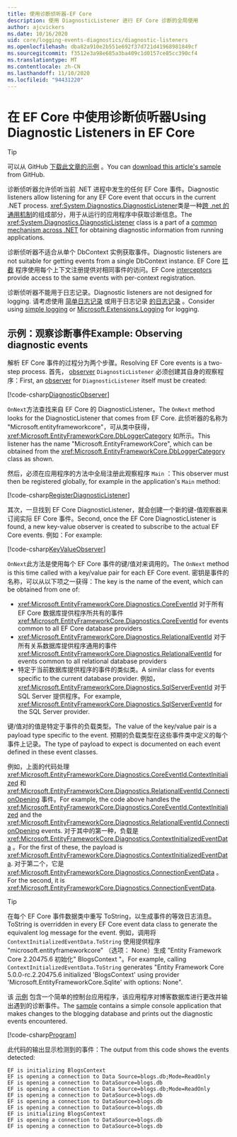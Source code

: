 ```yaml
---
title: 使用诊断侦听器-EF Core
description: 使用 DiagnosticListener 进行 EF Core 诊断的全局使用
author: ajcvickers
ms.date: 10/16/2020
uid: core/logging-events-diagnostics/diagnostic-listeners
ms.openlocfilehash: dba82a910e2b551e692f37d721d41968981849cf
ms.sourcegitcommit: f3512e3a98e685a3ba409c1d0157ce85cc390cf4
ms.translationtype: MT
ms.contentlocale: zh-CN
ms.lasthandoff: 11/10/2020
ms.locfileid: "94431220"
---
```

# <a name="using-diagnostic-listeners-in-ef-core"></a><span data-ttu-id="e066c-103">在 EF Core 中使用诊断侦听器</span><span class="sxs-lookup"><span data-stu-id="e066c-103">Using Diagnostic Listeners in EF Core</span></span>

> [!TIP]  
> <span data-ttu-id="e066c-104">可以从 GitHub [下载此文章的示例](https://github.com/dotnet/EntityFramework.Docs/tree/master/samples/core/Miscellaneous/DiagnosticListeners) 。</span><span class="sxs-lookup"><span data-stu-id="e066c-104">You can [download this article's sample](https://github.com/dotnet/EntityFramework.Docs/tree/master/samples/core/Miscellaneous/DiagnosticListeners) from GitHub.</span></span>

<span data-ttu-id="e066c-105">诊断侦听器允许侦听当前 .NET 进程中发生的任何 EF Core 事件。</span><span class="sxs-lookup"><span data-stu-id="e066c-105">Diagnostic listeners allow listening for any EF Core event that occurs in the current .NET process.</span></span> <span data-ttu-id="e066c-106"><xref:System.Diagnostics.DiagnosticListener>类是一种[跨 .net 的通用机制](https://github.com/dotnet/runtime/blob/master/src/libraries/System.Diagnostics.DiagnosticSource/src/DiagnosticSourceUsersGuide.md)的组成部分，用于从运行的应用程序中获取诊断信息。</span><span class="sxs-lookup"><span data-stu-id="e066c-106">The <xref:System.Diagnostics.DiagnosticListener> class is a part of a [common mechanism across .NET](https://github.com/dotnet/runtime/blob/master/src/libraries/System.Diagnostics.DiagnosticSource/src/DiagnosticSourceUsersGuide.md) for obtaining diagnostic information from running applications.</span></span>

<span data-ttu-id="e066c-107">诊断侦听器不适合从单个 DbContext 实例获取事件。</span><span class="sxs-lookup"><span data-stu-id="e066c-107">Diagnostic listeners are not suitable for getting events from a single DbContext instance.</span></span> <span data-ttu-id="e066c-108">EF Core [拦截](xref:core/logging-events-diagnostics/interceptors) 程序使用每个上下文注册提供对相同事件的访问。</span><span class="sxs-lookup"><span data-stu-id="e066c-108">EF Core [interceptors](xref:core/logging-events-diagnostics/interceptors) provide access to the same events with per-context registration.</span></span>

<span data-ttu-id="e066c-109">诊断侦听器不能用于日志记录。</span><span class="sxs-lookup"><span data-stu-id="e066c-109">Diagnostic listeners are not designed for logging.</span></span> <span data-ttu-id="e066c-110">请考虑使用 [简单日志记录](xref:core/logging-events-diagnostics/simple-logging) 或用于日志记录 [的日志记录](xref:core/logging-events-diagnostics/extensions-logging) 。</span><span class="sxs-lookup"><span data-stu-id="e066c-110">Consider using [simple logging](xref:core/logging-events-diagnostics/simple-logging) or [Microsoft.Extensions.Logging](xref:core/logging-events-diagnostics/extensions-logging) for logging.</span></span>

## <a name="example-observing-diagnostic-events"></a><span data-ttu-id="e066c-111">示例：观察诊断事件</span><span class="sxs-lookup"><span data-stu-id="e066c-111">Example: Observing diagnostic events</span></span>

<span data-ttu-id="e066c-112">解析 EF Core 事件的过程分为两个步骤。</span><span class="sxs-lookup"><span data-stu-id="e066c-112">Resolving EF Core events is a two-step process.</span></span> <span data-ttu-id="e066c-113">首先， [observer](/dotnet/standard/events/observer-design-pattern) `DiagnosticListener` 必须创建其自身的观察程序：</span><span class="sxs-lookup"><span data-stu-id="e066c-113">First, an [observer](/dotnet/standard/events/observer-design-pattern) for `DiagnosticListener` itself must be created:</span></span>

<!--
public class DiagnosticObserver : IObserver<DiagnosticListener>
{
    public void OnCompleted() 
        => throw new NotImplementedException();
    
    public void OnError(Exception error) 
        => throw new NotImplementedException();

    public void OnNext(DiagnosticListener value)
    {
        if (value.Name == DbLoggerCategory.Name) // "Microsoft.EntityFrameworkCore"
        {
            value.Subscribe(new KeyValueObserver());
        }
    }
}
-->
[!code-csharp[DiagnosticObserver](../../../samples/core/Miscellaneous/DiagnosticListeners/Program.cs?name=DiagnosticObserver)]

<span data-ttu-id="e066c-114">`OnNext`方法查找来自 EF Core 的 DiagnosticListener。</span><span class="sxs-lookup"><span data-stu-id="e066c-114">The `OnNext` method looks for the DiagnosticListener that comes from EF Core.</span></span> <span data-ttu-id="e066c-115">此侦听器的名称为 "Microsoft.entityframeworkcore"，可从类中获得， <xref:Microsoft.EntityFrameworkCore.DbLoggerCategory> 如所示。</span><span class="sxs-lookup"><span data-stu-id="e066c-115">This listener has the name "Microsoft.EntityFrameworkCore", which can be obtained from the <xref:Microsoft.EntityFrameworkCore.DbLoggerCategory> class as shown.</span></span>

<span data-ttu-id="e066c-116">然后，必须在应用程序的方法中全局注册此观察程序 `Main` ：</span><span class="sxs-lookup"><span data-stu-id="e066c-116">This observer must then be registered globally, for example in the application's `Main` method:</span></span>

<!--
        DiagnosticListener.AllListeners.Subscribe(new DiagnosticObserver());
-->
[!code-csharp[RegisterDiagnosticListener](../../../samples/core/Miscellaneous/DiagnosticListeners/Program.cs?name=RegisterDiagnosticListener)]

<span data-ttu-id="e066c-117">其次，一旦找到 EF Core DiagnosticListener，就会创建一个新的键-值观察器来订阅实际 EF Core 事件。</span><span class="sxs-lookup"><span data-stu-id="e066c-117">Second, once the EF Core DiagnosticListener is found, a new key-value observer is created to subscribe to the actual EF Core events.</span></span> <span data-ttu-id="e066c-118">例如：</span><span class="sxs-lookup"><span data-stu-id="e066c-118">For example:</span></span>

<!--
public class KeyValueObserver : IObserver<KeyValuePair<string, object>>
{
    public void OnCompleted() 
        => throw new NotImplementedException();
    
    public void OnError(Exception error) 
        => throw new NotImplementedException();

    public void OnNext(KeyValuePair<string, object> value)
    {
        if (value.Key == CoreEventId.ContextInitialized.Name)
        {
            var payload = (ContextInitializedEventData)value.Value;
            Console.WriteLine($"EF is initializing {payload.Context.GetType().Name} ");
        }

        if (value.Key == RelationalEventId.ConnectionOpening.Name)
        {
            var payload = (ConnectionEventData)value.Value;
            Console.WriteLine($"EF is opening a connection to {payload.Connection.ConnectionString} ");
        }
    }
}
-->
[!code-csharp[KeyValueObserver](../../../samples/core/Miscellaneous/DiagnosticListeners/Program.cs?name=KeyValueObserver)]

<span data-ttu-id="e066c-119">`OnNext`此方法是使用每个 EF Core 事件的键/值对来调用的。</span><span class="sxs-lookup"><span data-stu-id="e066c-119">The `OnNext` method is this time called with a key/value pair for each EF Core event.</span></span> <span data-ttu-id="e066c-120">密钥是事件的名称，可以从以下项之一获得：</span><span class="sxs-lookup"><span data-stu-id="e066c-120">The key is the name of the event, which can be obtained from one of:</span></span>

* <span data-ttu-id="e066c-121"><xref:Microsoft.EntityFrameworkCore.Diagnostics.CoreEventId> 对于所有 EF Core 数据库提供程序所共有的事件</span><span class="sxs-lookup"><span data-stu-id="e066c-121"><xref:Microsoft.EntityFrameworkCore.Diagnostics.CoreEventId> for events common to all EF Core database providers</span></span>
* <span data-ttu-id="e066c-122"><xref:Microsoft.EntityFrameworkCore.Diagnostics.RelationalEventId> 对于所有关系数据库提供程序通用的事件</span><span class="sxs-lookup"><span data-stu-id="e066c-122"><xref:Microsoft.EntityFrameworkCore.Diagnostics.RelationalEventId> for events common to all relational database providers</span></span>
* <span data-ttu-id="e066c-123">特定于当前数据库提供程序的事件的类似类。</span><span class="sxs-lookup"><span data-stu-id="e066c-123">A similar class for events specific to the current database provider.</span></span> <span data-ttu-id="e066c-124">例如， <xref:Microsoft.EntityFrameworkCore.Diagnostics.SqlServerEventId> 对于 SQL Server 提供程序。</span><span class="sxs-lookup"><span data-stu-id="e066c-124">For example, <xref:Microsoft.EntityFrameworkCore.Diagnostics.SqlServerEventId> for the SQL Server provider.</span></span>

<span data-ttu-id="e066c-125">键/值对的值是特定于事件的负载类型。</span><span class="sxs-lookup"><span data-stu-id="e066c-125">The value of the key/value pair is a payload type specific to the event.</span></span> <span data-ttu-id="e066c-126">预期的负载类型在这些事件类中定义的每个事件上记录。</span><span class="sxs-lookup"><span data-stu-id="e066c-126">The type of payload to expect is documented on each event defined in these event classes.</span></span>

<span data-ttu-id="e066c-127">例如，上面的代码处理 <xref:Microsoft.EntityFrameworkCore.Diagnostics.CoreEventId.ContextInitialized> 和 <xref:Microsoft.EntityFrameworkCore.Diagnostics.RelationalEventId.ConnectionOpening> 事件。</span><span class="sxs-lookup"><span data-stu-id="e066c-127">For example, the code above handles the <xref:Microsoft.EntityFrameworkCore.Diagnostics.CoreEventId.ContextInitialized> and the <xref:Microsoft.EntityFrameworkCore.Diagnostics.RelationalEventId.ConnectionOpening> events.</span></span> <span data-ttu-id="e066c-128">对于其中的第一种，负载是 <xref:Microsoft.EntityFrameworkCore.Diagnostics.ContextInitializedEventData> 。</span><span class="sxs-lookup"><span data-stu-id="e066c-128">For the first of these, the payload is <xref:Microsoft.EntityFrameworkCore.Diagnostics.ContextInitializedEventData>.</span></span> <span data-ttu-id="e066c-129">对于第二个，它是 <xref:Microsoft.EntityFrameworkCore.Diagnostics.ConnectionEventData> 。</span><span class="sxs-lookup"><span data-stu-id="e066c-129">For the second, it is <xref:Microsoft.EntityFrameworkCore.Diagnostics.ConnectionEventData>.</span></span>

> [!TIP]
> <span data-ttu-id="e066c-130">在每个 EF Core 事件数据类中重写 ToString，以生成事件的等效日志消息。</span><span class="sxs-lookup"><span data-stu-id="e066c-130">ToString is overridden in every EF Core event data class to generate the equivalent log message for the event.</span></span> <span data-ttu-id="e066c-131">例如，调用将 `ContextInitializedEventData.ToString` 使用提供程序 "microsoft.entityframeworkcore" （选项： None）生成 "Entity Framework Core 2.20475.6 初始化" BlogsContext "。</span><span class="sxs-lookup"><span data-stu-id="e066c-131">For example, calling `ContextInitializedEventData.ToString` generates "Entity Framework Core 5.0.0-rc.2.20475.6 initialized 'BlogsContext' using provider 'Microsoft.EntityFrameworkCore.Sqlite' with options: None".</span></span>

<span data-ttu-id="e066c-132">该 [示例](https://github.com/dotnet/EntityFramework.Docs/tree/master/samples/core/Miscellaneous/DiagnosticListeners) 包含一个简单的控制台应用程序，该应用程序对博客数据库进行更改并输出遇到的诊断事件。</span><span class="sxs-lookup"><span data-stu-id="e066c-132">The [sample](https://github.com/dotnet/EntityFramework.Docs/tree/master/samples/core/Miscellaneous/DiagnosticListeners) contains a simple console application that makes changes to the blogging database and prints out the diagnostic events encountered.</span></span>

<!--
    public static void Main()
    {
        #region RegisterDiagnosticListener
        DiagnosticListener.AllListeners.Subscribe(new DiagnosticObserver());
        #endregion
        
        using (var context = new BlogsContext())
        {
            context.Database.EnsureDeleted();
            context.Database.EnsureCreated();
            
            context.Add(
                new Blog
                {
                    Name = "EF Blog",
                    Posts =
                    {
                        new Post { Title = "EF Core 3.1!" },
                        new Post { Title = "EF Core 5.0!" }
                    }
                });

            context.SaveChanges();
        }

        using (var context = new BlogsContext())
        {
            var blog = context.Blogs.Include(e => e.Posts).Single();

            blog.Name = "EF Core Blog";
            context.Remove(blog.Posts.First());
            blog.Posts.Add(new Post { Title = "EF Core 6.0!" });

            context.SaveChanges();
        }
        #endregion
    }
-->
[!code-csharp[Program](../../../samples/core/Miscellaneous/DiagnosticListeners/Program.cs?name=Program)]

<span data-ttu-id="e066c-133">此代码的输出显示检测到的事件：</span><span class="sxs-lookup"><span data-stu-id="e066c-133">The output from this code shows the events detected:</span></span>

```output
EF is initializing BlogsContext
EF is opening a connection to Data Source=blogs.db;Mode=ReadOnly
EF is opening a connection to DataSource=blogs.db
EF is opening a connection to Data Source=blogs.db;Mode=ReadOnly
EF is opening a connection to DataSource=blogs.db
EF is opening a connection to DataSource=blogs.db
EF is opening a connection to DataSource=blogs.db
EF is initializing BlogsContext
EF is opening a connection to DataSource=blogs.db
EF is opening a connection to DataSource=blogs.db
```
